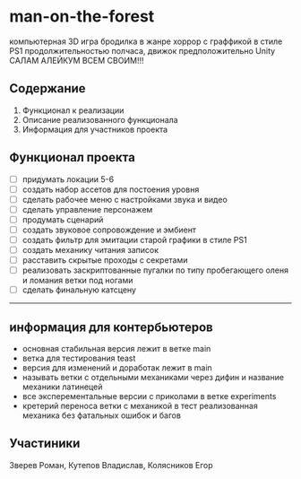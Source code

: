 # man-on-the-forest
компьютерная 3D игра бродилка в жанре хоррор с граффикой в стиле PS1 продолжительностью полчаса, движок предположительно Unity САЛАМ АЛЕЙКУМ ВСЕМ СВОИМ!!!
 
## Содержание 
 
1. Функционал к реализации 
2. Описание реализованного функционала 
3. Информация для участников проекта 
 
## Функционал проекта 
 
- [ ] придумать локации 5-6 
- [ ] создать набор ассетов для постоения уровня 
- [ ] сделать рабочее меню с настройками звука и видео 
- [ ] сделать управление персонажем 
- [ ] продумать сценарий 
- [ ] создать звуковое сопровождение и эмбиент 
- [ ] создать фильтр для эмитации старой графики в стиле PS1 
- [ ] создать механику читания записок 
- [ ] расставить скрытые проходы с секретами 
- [ ] реализовать заскриптованные пугалки по типу пробегающего оленя и ломания ветки под ногами 
- [ ] сделать финальную катсцену 
 
---

## информация для контербьютеров
- основная стабильная версия лежит в ветке main
- ветка для тестирования teast
- версия для изменений и доработак лежит в main
- называть ветки с отдельными механиками через дифин и название механики латинецей
- все эксперементальные версии с приколами в ветке experiments
- кретерий переноса ветки с механикой в тест реализованная механика без фатальных ошибок и багов

## Участиники
Зверев Роман, Кутепов Владислав, Колясников Егор
